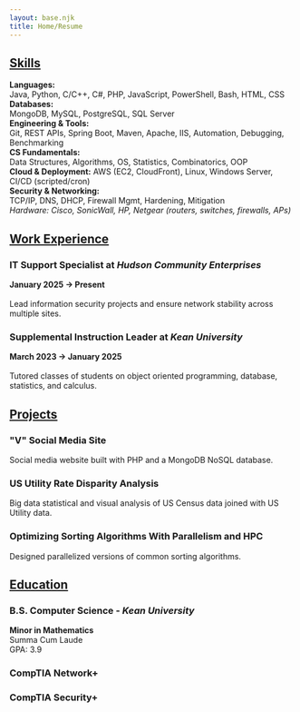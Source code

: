 ```yaml
---
layout: base.njk
title: Home/Resume
---
```

## <ins>Skills</ins>
**Languages:**  
Java, Python, C/C++, C#, PHP, JavaScript, PowerShell, Bash, HTML, CSS  
**Databases:**  
MongoDB, MySQL, PostgreSQL, SQL Server  
**Engineering & Tools:**    
Git, REST APIs, Spring Boot, Maven, Apache, IIS, Automation, Debugging, Benchmarking  
**CS Fundamentals:**    
Data Structures, Algorithms, OS, Statistics, Combinatorics, OOP  
**Cloud & Deployment:** 
AWS (EC2, CloudFront), Linux, Windows Server, CI/CD (scripted/cron)  
**Security & Networking:**  
 TCP/IP, DNS, DHCP, Firewall Mgmt, Hardening, Mitigation  
*Hardware: Cisco, SonicWall, HP, Netgear (routers, switches, firewalls, APs)*

## <ins>[Work Experience](/pages/work/)</ins>

### IT Support Specialist at *Hudson Community Enterprises*
**January 2025 -> Present**<br><br>
Lead information security projects and ensure network stability across multiple sites.

### Supplemental Instruction Leader at *Kean University*
**March 2023 -> January 2025**<br><br>
Tutored classes of students on object oriented programming, database, statistics, and calculus.

## <ins>[Projects](/pages/projects/)</ins>

### "V" Social Media Site
Social media website built with PHP and a MongoDB NoSQL database.

### US Utility Rate Disparity Analysis
Big data statistical and visual analysis of US Census data joined with US Utility data. 

### Optimizing Sorting Algorithms With Parallelism and HPC
Designed parallelized versions of common sorting algorithms.

## <ins>[Education](/pages/credentials/)</ins>

### B.S. Computer Science - *Kean University*
**Minor in Mathematics**<br>
Summa Cum Laude<br>
GPA: 3.9<br>

### CompTIA Network+

### CompTIA Security+